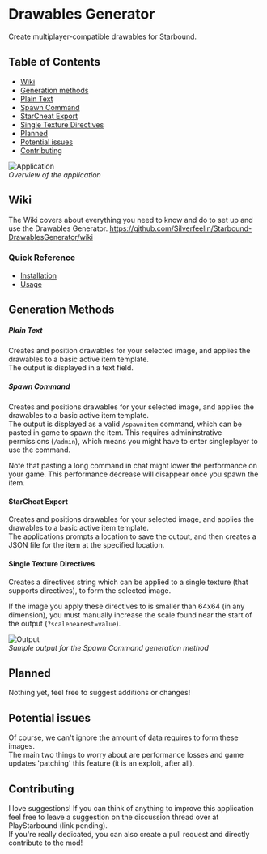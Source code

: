 # Drawables Generator
Create multiplayer-compatible drawables for Starbound.

## Table of Contents
- [Wiki](#wiki)
- [Generation methods](#generation-methods)
 - [Plain Text](#plain-text)
 - [Spawn Command](#spawn-command)
 - [StarCheat Export](#starcheat-export)
 - [Single Texture Directives](#single-texture-directives)
- [Planned](#planned)
- [Potential issues](#potential-issues)
- [Contributing](#contributing)

![Application](https://raw.githubusercontent.com/Silverfeelin/Drawables-Generator/master/readme/application.png "Application")  
*Overview of the application*

## Wiki

The Wiki covers about everything you need to know and do to set up and use the Drawables Generator.
https://github.com/Silverfeelin/Starbound-DrawablesGenerator/wiki

### Quick Reference

* [Installation](https://github.com/Silverfeelin/Starbound-DrawablesGenerator/wiki/Installation)
* [Usage](https://github.com/Silverfeelin/Starbound-DrawablesGenerator/wiki/Usage)

## Generation Methods

##### Plain Text
Creates and position drawables for your selected image, and applies the drawables to a basic active item template.  
The output is displayed in a text field.

##### Spawn Command
Creates and positions drawables for your selected image, and applies the drawables to a basic active item template.  
The output is displayed as a valid `/spawnitem` command, which can be pasted in game to spawn the item.
This requires admininstrative permissions (`/admin`), which means you might have to enter singleplayer to use the command.

Note that pasting a long command in chat might lower the performance on your game. This performance decrease will disappear once you spawn the item.

#### StarCheat Export
Creates and positions drawables for your selected image, and applies the drawables to a basic active item template.  
The applications prompts a location to save the output, and then creates a JSON file for the item at the specified location.

#### Single Texture Directives
Creates a directives string which can be applied to a single texture (that supports directives), to form the selected image.

If the image you apply these directives to is smaller than 64x64 (in any dimension), you must manually increase the scale found near the start of the output (`?scalenearest=value`).

![Output](https://raw.githubusercontent.com/Silverfeelin/Drawables-Generator/master/readme/output.png "Output")  
*Sample output for the Spawn Command generation method*

## Planned
Nothing yet, feel free to suggest additions or changes!

## Potential issues
Of course, we can't ignore the amount of data requires to form these images.  
The main two things to worry about are performance losses and game updates 'patching' this feature (it is an exploit, after all).

## Contributing
I love suggestions! If you can think of anything to improve this application feel free to leave a suggestion on the discussion thread over at PlayStarbound (link pending).  
If you're really dedicated, you can also create a pull request and directly contribute to the mod!
